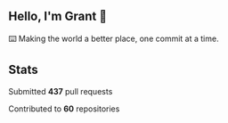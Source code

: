 ## Hello, I'm Grant 👋

⌨️  Making the world a better place, one commit at a time.


## Stats

Submitted **437** pull requests

Contributed to **60** repositories
